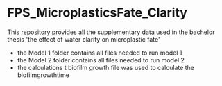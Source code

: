 # FPS_MicroplasticsFate_Clarity
This repository provides all the supplementary data used in the bachelor thesis 'the effect of water clarity on microplastic fate'


- the Model 1 folder contains all files needed to run model 1
- the Model 2 folder contains all files needed to run model 2
- the calculations t biofilm growth file was used to calculate the biofilmgrowthtime
